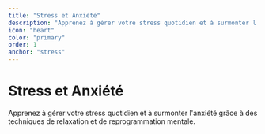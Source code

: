 ```yaml
---
title: "Stress et Anxiété"
description: "Apprenez à gérer votre stress quotidien et à surmonter l'anxiété grâce à des techniques de relaxation et de reprogrammation mentale."
icon: "heart"
color: "primary"
order: 1
anchor: "stress"
---
```


# Stress et Anxiété

Apprenez à gérer votre stress quotidien et à surmonter l'anxiété grâce à des techniques de relaxation et de reprogrammation mentale.
